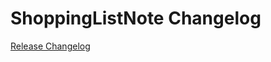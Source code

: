 # ShoppingListNote Changelog

[Release Changelog](https://github.com/spryker/shopping-list-note/releases)
